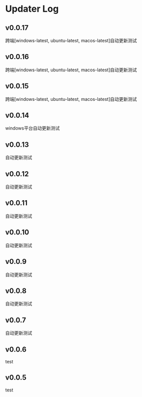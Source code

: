 # Updater Log

## v0.0.17

跨端[windows-latest, ubuntu-latest, macos-latest]自动更新测试

## v0.0.16

跨端[windows-latest, ubuntu-latest, macos-latest]自动更新测试

## v0.0.15

跨端[windows-latest, ubuntu-latest, macos-latest]自动更新测试

## v0.0.14

windows平台自动更新测试

## v0.0.13

自动更新测试

## v0.0.12

自动更新测试

## v0.0.11

自动更新测试

## v0.0.10

自动更新测试

## v0.0.9

自动更新测试

## v0.0.8

自动更新测试

## v0.0.7

自动更新测试

## v0.0.6

test

## v0.0.5

test
